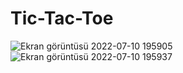 # Tic-Tac-Toe
![Ekran görüntüsü 2022-07-10 195905](https://user-images.githubusercontent.com/91893794/178154497-ab29283d-edbc-464d-b2ad-5e4c6502b976.jpg)
![Ekran görüntüsü 2022-07-10 195937](https://user-images.githubusercontent.com/91893794/178154499-0184bb42-7089-4257-b1e7-7f56b9047b35.jpg)
